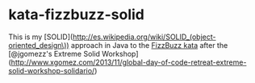 kata-fizzbuzz-solid
===================

This is my [SOLID](http://es.wikipedia.org/wiki/SOLID_(object-oriented_design\)) approach in Java to the [FizzBuzz kata](http://www.codingdojo.org/cgi-bin/wiki.pl?KataFizzBuzz) after the [@jgomezz's Extreme Solid Workshop] (http://www.xgomez.com/2013/11/global-day-of-code-retreat-extreme-solid-workshop-solidario/)
